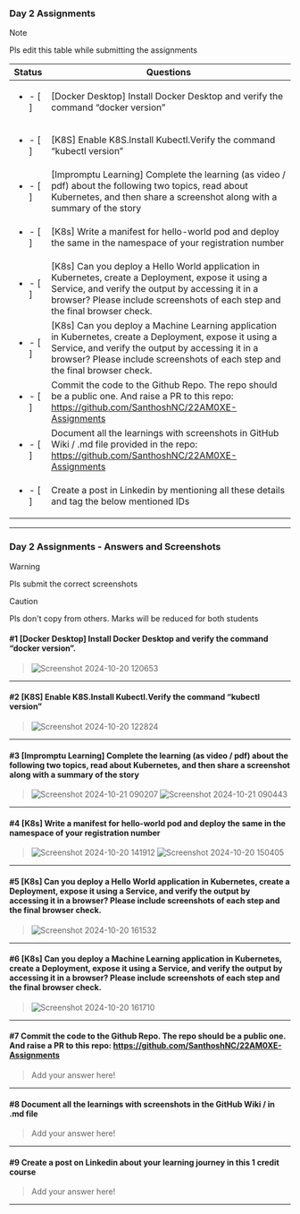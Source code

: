 ### Day 2 Assignments

> [!NOTE]
> Pls edit this table while submitting the assignments

| Status         | Questions     | 
|----------------|---------------|
| <ul><li>- [ ] </li></ul> | [Docker Desktop] Install Docker Desktop and verify the command “docker version” |
| <ul><li>- [ ] </li></ul> | [K8S] Enable K8S.Install Kubectl.Verify the command “kubectl version” |
| <ul><li>- [ ] </li></ul> | [Impromptu Learning] Complete the learning (as video / pdf) about the following two topics, read about Kubernetes, and then share a screenshot along with a summary of the story |
| <ul><li>- [ ] </li></ul> | [K8s] Write a manifest for hello-world pod and deploy the same in the namespace of your registration number |
| <ul><li>- [ ] </li></ul> | [K8s] Can you deploy a Hello World application in Kubernetes, create a Deployment, expose it using a Service, and verify the output by accessing it in a browser? Please include screenshots of each step and the final browser check. |
| <ul><li>- [ ] </li></ul> | [K8s] Can you deploy a Machine Learning application in Kubernetes, create a Deployment, expose it using a Service, and verify the output by accessing it in a browser? Please include screenshots of each step and the final browser check.  |
| <ul><li>- [ ] </li></ul> | Commit the code to the Github Repo. The repo should be a public one. And raise a PR to this repo: https://github.com/SanthoshNC/22AM0XE-Assignments |
| <ul><li>- [ ] </li></ul> | Document all the learnings with screenshots in GitHub Wiki / .md file provided in the repo: https://github.com/SanthoshNC/22AM0XE-Assignments |
| <ul><li>- [ ] </li></ul> | Create a post in Linkedin by mentioning all these details and tag the below mentioned IDs |

***

### Day 2 Assignments - Answers and Screenshots

> [!WARNING]
> Pls submit the correct screenshots

> [!CAUTION]
> Pls don't copy from others. Marks will be reduced for both students

#### #1 [Docker Desktop] Install Docker Desktop and verify the command “docker version”.
> ![Screenshot 2024-10-20 120653](https://github.com/user-attachments/assets/9252a67e-e572-4818-b660-3783b36ef1a1)


***

#### #2 [K8S] Enable K8S.Install Kubectl.Verify the command “kubectl version”
> ![Screenshot 2024-10-20 122824](https://github.com/user-attachments/assets/3aea0059-d13b-4aa4-bb22-e0a52def1135)


***

#### #3 [Impromptu Learning] Complete the learning (as video / pdf) about the following two topics, read about Kubernetes, and then share a screenshot along with a summary of the story
> ![Screenshot 2024-10-21 090207](https://github.com/user-attachments/assets/52683ae5-2942-4d7a-b74b-3ce529097e0a)
> ![Screenshot 2024-10-21 090443](https://github.com/user-attachments/assets/5b6f0c27-0814-4276-82ab-4d3c070e0315)



***

#### #4 [K8s] Write a manifest for hello-world pod and deploy the same in the namespace of your registration number
> ![Screenshot 2024-10-20 141912](https://github.com/user-attachments/assets/0878d66b-3a1c-43e4-9759-31a10c0c253c)
> ![Screenshot 2024-10-20 150405](https://github.com/user-attachments/assets/ca3f3bcc-afdc-439a-ab00-de44f7634a33)



***

#### #5 [K8s] Can you deploy a Hello World application in Kubernetes, create a Deployment, expose it using a Service, and verify the output by accessing it in a browser? Please include screenshots of each step and the final browser check.
> ![Screenshot 2024-10-20 161532](https://github.com/user-attachments/assets/24227eb1-fed1-4086-afa6-82f99cbea2b2)


***

#### #6 [K8s] Can you deploy a Machine Learning application in Kubernetes, create a Deployment, expose it using a Service, and verify the output by accessing it in a browser? Please include screenshots of each step and the final browser check.
> ![Screenshot 2024-10-20 161710](https://github.com/user-attachments/assets/c27c2964-216c-4f80-923a-e2c1cec3385e)


***

#### #7 Commit the code to the Github Repo. The repo should be a public one. And raise a PR to this repo: https://github.com/SanthoshNC/22AM0XE-Assignments
> Add your answer here!

***

#### #8 Document all the learnings with screenshots in the GitHub Wiki / in .md file
> Add your answer here!

***

#### #9 Create a post on Linkedin about your learning journey in this 1 credit course
> Add your answer here!

***
